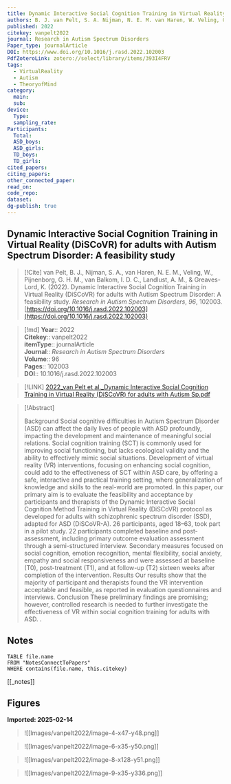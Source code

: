 ```yaml
---
title: Dynamic Interactive Social Cognition Training in Virtual Reality (DiSCoVR) for adults with Autism Spectrum Disorder A feasibility study
authors: B. J. van Pelt, S. A. Nijman, N. E. M. van Haren, W. Veling, G. H. M. Pijnenborg, I. D. C. van Balkom, A. M. Landlust, K. Greaves-Lord
published: 2022
citekey: vanpelt2022
journal: Research in Autism Spectrum Disorders
Paper_type: journalArticle
DOI: https://www.doi.org/10.1016/j.rasd.2022.102003
PdfZoteroLink: zotero://select/library/items/393I4FRV
tags:
  - VirtualReality
  - Autism
  - TheoryofMind
category:
  main: 
  sub: 
device:
  Type: 
  sampling_rate: 
Participants:
  Total: 
  ASD_boys: 
  ASD_girls: 
  TD_boys: 
  TD_girls: 
cited_papers: 
citing_papers: 
other_connected_paper: 
read_on: 
code_repo: 
dataset: 
dg-publish: true
---
```


## Dynamic Interactive Social Cognition Training in Virtual Reality (DiSCoVR) for adults with Autism Spectrum Disorder: A feasibility study

> [!Cite]
> van Pelt, B. J., Nijman, S. A., van Haren, N. E. M., Veling, W., Pijnenborg, G. H. M., van Balkom, I. D. C., Landlust, A. M., & Greaves-Lord, K. (2022). Dynamic Interactive Social Cognition Training in Virtual Reality (DiSCoVR) for adults with Autism Spectrum Disorder: A feasibility study. _Research in Autism Spectrum Disorders_, _96_, 102003. [https://doi.org/10.1016/j.rasd.2022.102003](https://doi.org/10.1016/j.rasd.2022.102003)


>[!md]
> **Year**:: 2022   
> **Citekey**:: vanpelt2022  
> **itemType**:: journalArticle  
> **Journal**:: *Research in Autism Spectrum Disorders*  
> **Volume**:: 96   
> **Pages**:: 102003  
> **DOI**:: 10.1016/j.rasd.2022.102003    

> [!LINK] 
> [2022_van Pelt et al._Dynamic Interactive Social Cognition Training in Virtual Reality (DiSCoVR) for adults with Autism Sp.pdf](zotero://select/library/items/N5J23X76)

> [!Abstract]
>
> Background
Social cognitive difficulties in Autism Spectrum Disorder (ASD) can affect the daily lives of people with ASD profoundly, impacting the development and maintenance of meaningful social relations. Social cognition training (SCT) is commonly used for improving social functioning, but lacks ecological validity and the ability to effectively mimic social situations. Development of virtual reality (VR) interventions, focusing on enhancing social cognition, could add to the effectiveness of SCT within ASD care, by offering a safe, interactive and practical training setting, where generalization of knowledge and skills to the real-world are promoted. In this paper, our primary aim is to evaluate the feasibility and acceptance by participants and therapists of the Dynamic Interactive Social Cognition
Method
Training in Virtual Reality (DiSCoVR) protocol as developed for adults with schizophrenic spectrum disorder (SSD), adapted for ASD (DiSCoVR-A). 26 participants, aged 18–63, took part in a pilot study. 22 participants completed baseline and post-assessment, including primary outcome evaluation assessment through a semi-structured interview. Secondary measures focused on social cognition, emotion recognition, mental flexibility, social anxiety, empathy and social responsiveness and were assessed at baseline (T0), post-treatment (T1), and at follow-up (T2) sixteen weeks after completion of the intervention.
Results
Our results show that the majority of participant and therapists found the VR intervention acceptable and feasible, as reported in evaluation questionnaires and interviews.
Conclusion
These preliminary findings are promising; however, controlled research is needed to further investigate the effectiveness of VR within social cognition training for adults with ASD.
>.
> 


## Notes

```dataview 
TABLE file.name 
FROM "NotesConnectToPapers" 
WHERE contains(file.name, this.citekey)
```

[[_notes]]

## Figures

**Imported: 2025-02-14**

> ![[Images/vanpelt2022/image-4-x47-y48.png]]

> ![[Images/vanpelt2022/image-6-x35-y50.png]]

> ![[Images/vanpelt2022/image-8-x128-y51.png]]

> ![[Images/vanpelt2022/image-9-x35-y336.png]]